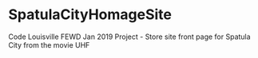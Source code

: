 # SpatulaCityHomageSite
Code Louisville FEWD Jan 2019 Project - Store site front page for Spatula City from the movie UHF
